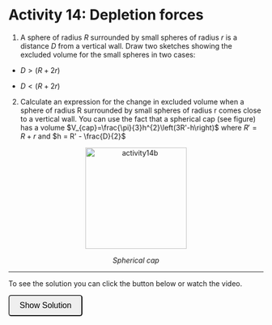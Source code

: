 # Activity 14: Depletion forces

<link rel="stylesheet" type="text/css" href="../customstyle.css">

1. A sphere of radius $R$ surrounded by small spheres of radius $r$ is a distance $D$ from a vertical wall. Draw two sketches showing the excluded volume for the small spheres in two cases:

- $D >  (R + 2r)$

- $D < (R + 2r)$

2. Calculate an expression for the change in excluded volume when a sphere of radius R surrounded by small spheres of radius r comes close to a vertical wall. You can use the fact that a spherical cap (see figure) has a volume $V_{cap}=\frac{\pi}{3}h^{2}\left(3R'-h\right)$ where $R' = R + r$ and $h = R' - \frac{D}{2}$

<div style="text-align: center;">
  <img src="imgs/14.png" alt="activity14b" width="200" height=auto>
  <p><em>Spherical cap</em></p>
    </em></p>
</div>

---

To see the solution you can click the button below or watch the video.

<button onclick="document.getElementById('solution').style.display='block'" style="border-radius: 5px; text-align: center; padding: 10px 20px; font-size: 16px;">
Show Solution
</button>
<div id="solution" style="display:none;">

1.  <div style="text-align: center;">
      <img src="imgs/14b.png" alt="activity14b" width="450" height=auto>
      <p><em>Spherical cap</em></p>
        </em></p>
    </div>

2.

$$V_{cap}=\frac{\pi}{3}h^{2}\left(3R'-h\right)$$

$$h=R + 2r -D$$

$$V_{cap} = \frac{\pi}{3}\left[R + 2r - D\right]^{2}\left[2R + r + D\right]$$

$${\Delta}V_{excl} = -V_{cap} = -\frac{\pi}{3}\left[R + 2r - D\right]^{2}\left[2R + r + D\right]$$

If the change in excluded volume is negative this is favourable. Remember this will increase the volume available to the small particles. This increases the number of microstates which in turn increases the entropy.

<div style="text-align: center;">
  <img src="imgs/14b.png" alt="activity14c" width="450" height=auto>
</div>

</div>

